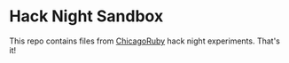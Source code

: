 Hack Night Sandbox
===

This repo contains files from [ChicagoRuby](http://chicagoruby.org) hack night experiments. That's it!

